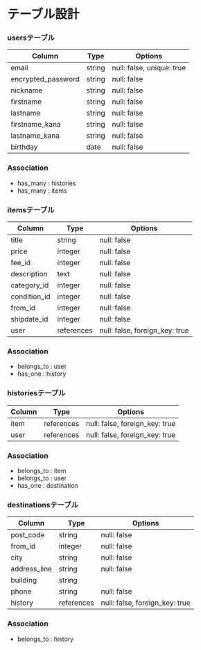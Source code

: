 # テーブル設計

### usersテーブル

| Column              | Type   | Options                   |
| ------------------- | ------ | ------------------------- |
| email               | string | null: false, unique: true |
| encrypted_password  | string | null: false               |
| nickname            | string | null: false               |
| firstname           | string | null: false               |
| lastname            | string | null: false               |
| firstname_kana      | string | null: false               |
| lastname_kana       | string | null: false               |
| birthday            | date   | null: false               |

### Association
- has_many : histories
- has_many : items


### itemsテーブル

| Column       | Type       | Options                        |
| ------------ | ---------- | ------------------------------ |
| title        | string     | null: false                    |
| price        | integer    | null: false                    |
| fee_id       | integer    | null: false                    |
| description  | text       | null: false                    |
| category_id  | integer    | null: false                    |
| condition_id | integer    | null: false                    |
| from_id      | integer    | null: false                    |
| shipdate_id | integer    | null: false                    |
| user         | references | null: false, foreign_key: true |

### Association
- belongs_to : user
- has_one : history


### historiesテーブル

| Column    | Type       | Options                        |
| --------- | ---------- | ------------------------------ |
| item      | references | null: false, foreign_key: true |
| user      | references | null: false, foreign_key: true |

### Association
- belongs_to : item
- belongs_to : user
- has_one : destination


### destinationsテーブル
| Column       | Type       | Options                        |
| ------------ | ---------- | ------------------------------ |
| post_code    | string     | null: false                    |
| from_id      | integer    | null: false                    |
| city         | string     | null: false                    |
| address_line | string     | null: false                    |
| building     | string     |                                |
| phone        | string     | null: false                    |
| history      | references | null: false, foreign_key: true |

### Association
- belongs_to : history

